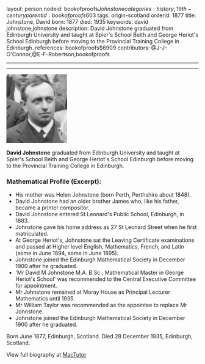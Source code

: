 layout: person
nodeid: bookofproofs$Johnstone
categories: history,19th-century
parentid: bookofproofs$603
tags: origin-scotland
orderid: 1877
title: Johnstone, David
born: 1877
died: 1935
keywords: david johnstone,johnstone
description: David Johnstone graduated from Edinburgh University and taught at Spier's School Beith and George Heriot's School Edinburgh before moving to the Provincial Training College in Edinburgh.
references: bookofproofs$6909
contributors: @J-J-O'Connor,@E-F-Robertson,bookofproofs

---



---

![Johnstone.jpg](https://github.com/bookofproofs/bookofproofs.github.io/blob/main/_sources/_assets/images/portraits/Johnstone.jpg?raw=true)

**David Johnstone** graduated from Edinburgh University and taught at Spier's School Beith and George Heriot's School Edinburgh before moving to the Provincial Training College in Edinburgh.

### Mathematical Profile (Excerpt):
* His mother was  Helen Johnstone (born Perth, Perthshire about 1848).
* David Johnstone had an older brother James  who, like his father, became a printer compositor.
* David Johnstone entered St Leonard's Public School, Edinburgh, in 1883.
* Johnstone gave his home address as 27 St Leonard Street when he first matriculated.
* At George Heriot's, Johnstone sat the Leaving Certificate examinations and passed at Higher level English, Mathematics, French, and Latin (some in June 1894, some in June 1895).
* Johnstone joined the Edinburgh Mathematical Society in December 1900 after he graduated.
* 'Mr David M Johnstone M.A. B.Sc., Mathematical Master in George Heriot's School' was recommended to the Central Executive Committee for appointment.
* Mr Johnstone remained at Moray House as Principal Lecturer Mathematics until 1935.
* Mr William Taylor was recommended as the appointee to replace Mr Johnstone.
* Johnstone joined the Edinburgh Mathematical Society in December 1900 after he graduated.

Born June 1877, Edinburgh, Scotland. Died 28 December 1935, Edinburgh, Scotland.

View full biography at [MacTutor](https://mathshistory.st-andrews.ac.uk/Biographies/Johnstone/)
